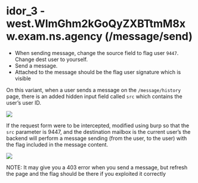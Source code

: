 # idor_3 - west.WlmGhm2kGoQyZXBTtmM8xw.exam.ns.agency (/message/send)
  - When sending message, change the source field to flag user `9447`. Change dest user to yourself.
  - Send a message.
  - Attached to the message should be the flag user signature which is visible

On this variant, when a user sends a message on the `/message/history` page, there is an added hidden input field called `src` which contains the user’s user ID. 

![](https://d2mxuefqeaa7sj.cloudfront.net/s_CDBDAD1A1E89CCC50B184DFCDFAA97E7399DB0AA30A1DBB2365E916F0CCC6B11_1528435197215_Screen+Shot+2018-06-08+at+3.18.27+pm.png)


If the request form were to be intercepted, modified using burp so that the `src` parameter is 9447, and the destination mailbox is the current user’s the backend will perform a message sending (from the user, to the user) with the flag included in the message content.

![](https://d2mxuefqeaa7sj.cloudfront.net/s_CDBDAD1A1E89CCC50B184DFCDFAA97E7399DB0AA30A1DBB2365E916F0CCC6B11_1528435332054_Screen+Shot+2018-06-08+at+3.18.50+pm.png)

NOTE: It may give you a 403 error when you send a message, but refresh the page and the flag should be there if you exploited it correctly
